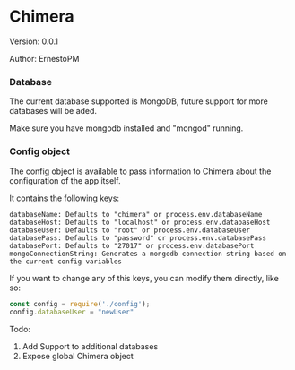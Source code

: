 # Chimera

Version: 0.0.1

Author: ErnestoPM


### Database

The current database supported is MongoDB, future support for more databases will be aded.

Make sure you have mongodb installed and "mongod" running.

### Config object

The config object is available to pass information to Chimera about the configuration of the app itself.

It contains the following keys: 
      
    databaseName: Defaults to "chimera" or process.env.databaseName
    databaseHost: Defaults to "localhost" or process.env.databaseHost
    databaseUser: Defaults to "root" or process.env.databaseUser
    databasePass: Defaults to "password" or process.env.databasePass
    databasePort: Defaults to "27017" or process.env.databasePort
    mongoConnectionString: Generates a mongodb connection string based on the current config variables

If you want to change any of this keys, you can modify them directly, like so: 
```javascript
const config = require('./config');
config.databaseUser = "newUser"
```

Todo:
1. Add Support to additional databases
2. Expose global Chimera object